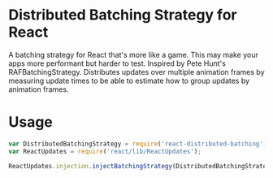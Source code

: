 # Distributed Batching Strategy for React

A batching strategy for React that's more like a game. This may make your apps more performant but harder to test.
Inspired by Pete Hunt's RAFBatchingStrategy. Distributes updates over multiple animation frames by measuring update times to be able to estimate how to group updates by animation frames.

# Usage

```Javascript
var DistributedBatchingStrategy = require('react-distributed-batching');
var ReactUpdates = require('react/lib/ReactUpdates');

ReactUpdates.injection.injectBatchingStrategy(DistributedBatchingStrategy);
```
